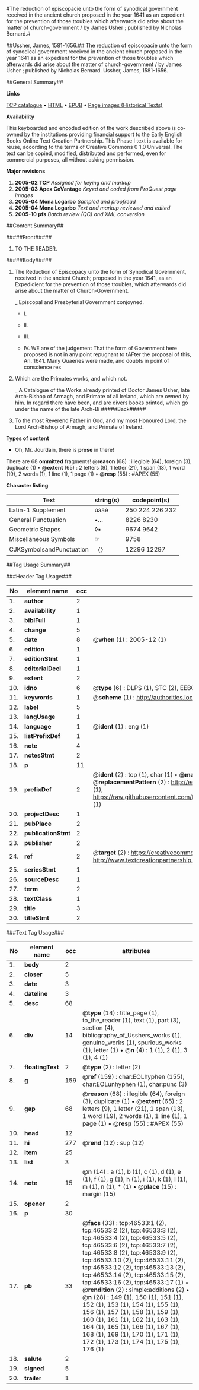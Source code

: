 #The reduction of episcopacie unto the form of synodical government received in the ancient church proposed in the year 1641 as an expedient for the prevention of those troubles which afterwards did arise about the matter of church-government / by James Usher ; published by Nicholas Bernard.#

##Ussher, James, 1581-1656.##
The reduction of episcopacie unto the form of synodical government received in the ancient church proposed in the year 1641 as an expedient for the prevention of those troubles which afterwards did arise about the matter of church-government / by James Usher ; published by Nicholas Bernard.
Ussher, James, 1581-1656.

##General Summary##

**Links**

[TCP catalogue](http://www.ota.ox.ac.uk/tcp/)  • 
[HTML](http://tei.it.ox.ac.uk/tcp/Texts-HTML/free/A64/A64679.html)  • 
[EPUB](http://tei.it.ox.ac.uk/tcp/Texts-EPUB/free/A64/A64679.epub) • 
[Page images (Historical Texts)](https://data.historicaltexts.jisc.ac.uk/view?pubId=eebo-11174611e&pageId=eebo-11174611e-46533-1)

**Availability**

This keyboarded and encoded edition of the
	       work described above is co-owned by the institutions
	       providing financial support to the Early English Books
	       Online Text Creation Partnership. This Phase I text is
	       available for reuse, according to the terms of Creative
	       Commons 0 1.0 Universal. The text can be copied,
	       modified, distributed and performed, even for
	       commercial purposes, all without asking permission.

**Major revisions**

1. __2005-02__ __TCP__ *Assigned for keying and markup*
1. __2005-03__ __Apex CoVantage__ *Keyed and coded from ProQuest page images*
1. __2005-04__ __Mona Logarbo__ *Sampled and proofread*
1. __2005-04__ __Mona Logarbo__ *Text and markup reviewed and edited*
1. __2005-10__ __pfs__ *Batch review (QC) and XML conversion*

##Content Summary##

#####Front#####

1. TO THE READER.

#####Body#####

1. The Reduction of Episcopacy unto the form of Synodical Government, received in the ancient Church; proposed in the year 1641, as an Expedidient for the prevention of those troubles, which afterwards did arise about the matter of Church-Government.

    _ Episcopal and Presbyterial Government conjoyned.

      * I.

      * II.

      * III.

      * IV.
WE are of the judgement That the form of Government here proposed is not in any point repugnant to tAFter the proposal of this, An. 1641. Many Quaeries were made, and doubts in point of conscience res
1. Which are the Primates works, and which not.

    _ A Catalogue of the Works already printed of Doctor James Usher, late Arch-Bishop of Armagh, and Primate of all Ireland, which are owned by him.
In regard there have been, and are divers books printed, which go under the name of the late Arch-Bi
#####Back#####

1. To the most Reverend Father in God, and my most Honoured Lord, the Lord Arch-Bishop of Armagh, and Primate of Ireland.

**Types of content**

  * Oh, Mr. Jourdain, there is **prose** in there!

There are 68 **ommitted** fragments! 
 @__reason__ (68) : illegible (64), foreign (3), duplicate (1)  •  @__extent__ (65) : 2 letters (9), 1 letter (21), 1 span (13), 1 word (19), 2 words (1), 1 line (1), 1 page (1)  •  @__resp__ (55) : #APEX (55)

**Character listing**


|Text|string(s)|codepoint(s)|
|---|---|---|
|Latin-1 Supplement|úàâè|250 224 226 232|
|General Punctuation|•…|8226 8230|
|Geometric Shapes|◊▪|9674 9642|
|Miscellaneous Symbols|☞|9758|
|CJKSymbolsandPunctuation|〈〉|12296 12297|

##Tag Usage Summary##

###Header Tag Usage###

|No|element name|occ|attributes|
|---|---|---|---|
|1.|__author__|2||
|2.|__availability__|1||
|3.|__biblFull__|1||
|4.|__change__|5||
|5.|__date__|8| @__when__ (1) : 2005-12 (1)|
|6.|__edition__|1||
|7.|__editionStmt__|1||
|8.|__editorialDecl__|1||
|9.|__extent__|2||
|10.|__idno__|6| @__type__ (6) : DLPS (1), STC (2), EEBO-CITATION (1), OCLC (1), VID (1)|
|11.|__keywords__|1| @__scheme__ (1) : http://authorities.loc.gov/ (1)|
|12.|__label__|5||
|13.|__langUsage__|1||
|14.|__language__|1| @__ident__ (1) : eng (1)|
|15.|__listPrefixDef__|1||
|16.|__note__|4||
|17.|__notesStmt__|2||
|18.|__p__|11||
|19.|__prefixDef__|2| @__ident__ (2) : tcp (1), char (1)  •  @__matchPattern__ (2) : ([0-9\-]+):([0-9IVX]+) (1), (.+) (1)  •  @__replacementPattern__ (2) : http://eebo.chadwyck.com/downloadtiff?vid=$1&page=$2 (1), https://raw.githubusercontent.com/textcreationpartnership/Texts/master/tcpchars.xml#$1 (1)|
|20.|__projectDesc__|1||
|21.|__pubPlace__|2||
|22.|__publicationStmt__|2||
|23.|__publisher__|2||
|24.|__ref__|2| @__target__ (2) : https://creativecommons.org/publicdomain/zero/1.0/ (1), http://www.textcreationpartnership.org/docs/. (1)|
|25.|__seriesStmt__|1||
|26.|__sourceDesc__|1||
|27.|__term__|2||
|28.|__textClass__|1||
|29.|__title__|3||
|30.|__titleStmt__|2||


###Text Tag Usage###

|No|element name|occ|attributes|
|---|---|---|---|
|1.|__body__|2||
|2.|__closer__|5||
|3.|__date__|3||
|4.|__dateline__|3||
|5.|__desc__|68||
|6.|__div__|14| @__type__ (14) : title_page (1), to_the_reader (1), text (1), part (3), section (4), bibliography_of_Usshers_works (1), genuine_works (1), spurious_works (1), letter (1)  •  @__n__ (4) : 1 (1), 2 (1), 3 (1), 4 (1)|
|7.|__floatingText__|2| @__type__ (2) : letter (2)|
|8.|__g__|159| @__ref__ (159) : char:EOLhyphen (155), char:EOLunhyphen (1), char:punc (3)|
|9.|__gap__|68| @__reason__ (68) : illegible (64), foreign (3), duplicate (1)  •  @__extent__ (65) : 2 letters (9), 1 letter (21), 1 span (13), 1 word (19), 2 words (1), 1 line (1), 1 page (1)  •  @__resp__ (55) : #APEX (55)|
|10.|__head__|12||
|11.|__hi__|277| @__rend__ (12) : sup (12)|
|12.|__item__|25||
|13.|__list__|3||
|14.|__note__|15| @__n__ (14) : a (1), b (1), c (1), d (1), e (1), f (1), g (1), h (1), i (1), k (1), l (1), m (1), n (1), * (1)  •  @__place__ (15) : margin (15)|
|15.|__opener__|2||
|16.|__p__|30||
|17.|__pb__|33| @__facs__ (33) : tcp:46533:1 (2), tcp:46533:2 (2), tcp:46533:3 (2), tcp:46533:4 (2), tcp:46533:5 (2), tcp:46533:6 (2), tcp:46533:7 (2), tcp:46533:8 (2), tcp:46533:9 (2), tcp:46533:10 (2), tcp:46533:11 (2), tcp:46533:12 (2), tcp:46533:13 (2), tcp:46533:14 (2), tcp:46533:15 (2), tcp:46533:16 (2), tcp:46533:17 (1)  •  @__rendition__ (2) : simple:additions (2)  •  @__n__ (28) : 149 (1), 150 (1), 151 (1), 152 (1), 153 (1), 154 (1), 155 (1), 156 (1), 157 (1), 158 (1), 159 (1), 160 (1), 161 (1), 162 (1), 163 (1), 164 (1), 165 (1), 166 (1), 167 (1), 168 (1), 169 (1), 170 (1), 171 (1), 172 (1), 173 (1), 174 (1), 175 (1), 176 (1)|
|18.|__salute__|2||
|19.|__signed__|5||
|20.|__trailer__|1||
